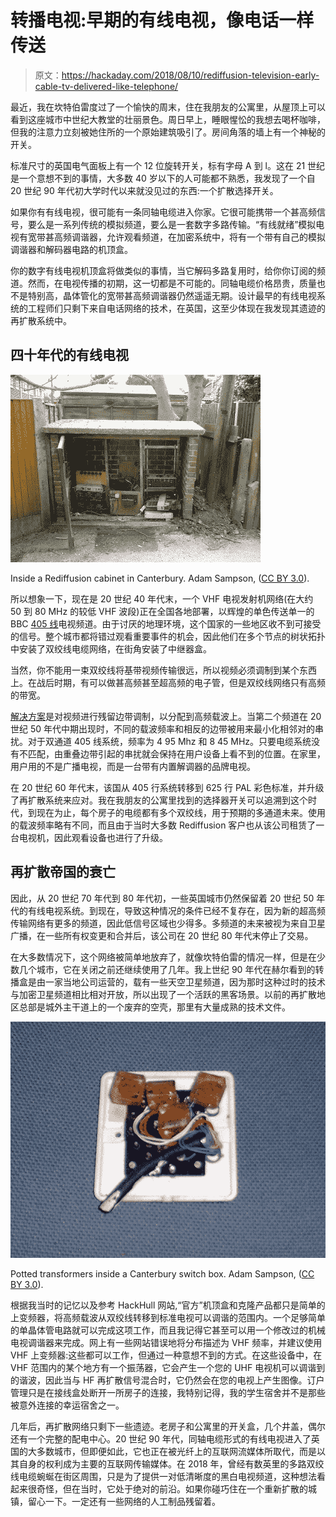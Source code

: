 # 转播电视:早期的有线电视，像电话一样传送

> 原文：<https://hackaday.com/2018/08/10/rediffusion-television-early-cable-tv-delivered-like-telephone/>

最近，我在坎特伯雷度过了一个愉快的周末，住在我朋友的公寓里，从屋顶上可以看到这座城市中世纪大教堂的壮丽景色。周日早上，睡眼惺忪的我想去喝杯咖啡，但我的注意力立刻被她住所的一个原始建筑吸引了。房间角落的墙上有一个神秘的开关。

标准尺寸的英国电气面板上有一个 12 位旋转开关，标有字母 A 到 l。这在 21 世纪是一个意想不到的事情，大多数 40 岁以下的人可能都不熟悉，我发现了一个自 20 世纪 90 年代初大学时代以来就没见过的东西:一个扩散选择开关。

如果你有有线电视，很可能有一条同轴电缆进入你家。它很可能携带一个甚高频信号，要么是一系列传统的模拟频道，要么是一套数字多路传输。“有线就绪”模拟电视有宽带甚高频调谐器，允许观看频道，在加密系统中，将有一个带有自己的模拟调谐器和解码器电路的机顶盒。

你的数字有线电视机顶盒将做类似的事情，当它解码多路复用时，给你你订阅的频道。然而，在电视传播的初期，这一切都是不可能的。同轴电缆价格昂贵，质量也不是特别高，晶体管化的宽带甚高频调谐器仍然遥遥无期。设计最早的有线电视系统的工程师们只剩下来自电话网络的技术，在英国，这至少体现在我发现其遗迹的再扩散系统中。

## 四十年代的有线电视

[![Inside a Rediffusion cabinet in Canterbury. Adam Sampson, (CC BY 3.0).](img/4bdfbc515d859299d68df1f1935be37b.png)](https://hackaday.com/wp-content/uploads/2018/06/photo-20070417t134337-004.jpeg)

Inside a Rediffusion cabinet in Canterbury. Adam Sampson, ([CC BY 3.0](http://photos.offog.org/rediffusion/g/)).

所以想象一下，现在是 20 世纪 40 年代末，一个 VHF 电视发射机网络(在大约 50 到 80 MHz 的较低 VHF 波段)正在全国各地部署，以辉煌的单色传送单一的 BBC [405 线](https://en.wikipedia.org/wiki/405-line_television_system)电视频道。由于讨厌的地理环境，这个国家的一些地区收不到可接受的信号。整个城市都将错过观看重要事件的机会，因此他们在多个节点的树状拓扑中安装了双绞线电缆网络，在街角安装了中继器盒。

当然，你不能用一束双绞线将基带视频传输很远，所以视频必须调制到某个东西上。在战后时期，有可以做甚高频甚至超高频的电子管，但是双绞线网络只有高频的带宽。

[解决方案](http://www.rediffusion.info/Wired_Vision/)是对视频进行残留边带调制，以分配到高频载波上。当第二个频道在 20 世纪 50 年代中期出现时，不同的载波频率和相反的边带被用来最小化相邻对的串扰。对于双通道 405 线系统，频率为 4 95 Mhz 和 8 45 MHz。只要电缆系统没有不匹配，由重叠边带引起的串扰就会保持在用户设备上看不到的位置。在家里，用户用的不是广播电视，而是一台带有内置解调器的品牌电视。

在 20 世纪 60 年代末，该国从 405 行系统转移到 625 行 PAL 彩色标准，并升级了再扩散系统来应对。我在我朋友的公寓里找到的选择器开关可以追溯到这个时代，到现在为止，每个房子的电缆都有多个双绞线，用于预期的多通道未来。使用的载波频率略有不同，而且由于当时大多数 Rediffusion 客户也从该公司租赁了一台电视机，因此观看设备也进行了升级。

## 再扩散帝国的衰亡

因此，从 20 世纪 70 年代到 80 年代初，一些英国城市仍然保留着 20 世纪 50 年代的有线电视系统。到现在，导致这种情况的条件已经不复存在，因为新的超高频传输网络有更多的频道，因此低信号区域也少得多。多频道的未来被视为来自卫星广播，在一些所有权变更和合并后，该公司在 20 世纪 80 年代末停止了交易。

在大多数情况下，这个网络被简单地放弃了，就像坎特伯雷的情况一样，但是在少数几个城市，它在关闭之前还继续使用了几年。我上世纪 90 年代在赫尔看到的转播盒是由一家当地公司运营的，载有一些天空卫星频道，因为那时这种过时的技术与加密卫星频道相比相对开放，所以出现了一个活跃的黑客场景。以前的再扩散地区总部是城外主干道上的一个废弃的空壳，那里有大量成熟的技术文件。

[![Potted transformers inside a Canterbury switch box. Adam Sampson, (CC BY 3.0).](img/9c91f4f9c8dd1bf5222f991ff4240dd9.png)](https://hackaday.com/wp-content/uploads/2018/06/rediffusion-insde-a-socket.jpg)

Potted transformers inside a Canterbury switch box. Adam Sampson, ([CC BY 3.0](http://photos.offog.org/rediffusion/g/index.html)).

根据我当时的记忆以及参考 HackHull 网站,“官方”机顶盒和克隆产品都只是简单的上变频器，将高频载波从双绞线转移到标准电视可以调谐的范围内。一个足够简单的单晶体管电路就可以完成这项工作，而且我记得它甚至可以用一个修改过的机械电视调谐器来完成。网上有一些网站错误地将分布描述为 VHF 频率，并建议使用 VHF 上变频器:这些都可以工作，但通过一种意想不到的方式。在这些设备中，在 VHF 范围内的某个地方有一个振荡器，它会产生一个您的 UHF 电视机可以调谐到的谐波，因此当与 HF 再扩散信号混合时，它仍然会在您的电视上产生图像。订户管理只是在接线盒处断开一所房子的连接，我特别记得，我的学生宿舍并不是那些被意外连接的幸运宿舍之一。

几年后，再扩散网络只剩下一些遗迹。老房子和公寓里的开关盒，几个井盖，偶尔还有一个完整的配电中心。20 世纪 90 年代，同轴电缆形式的有线电视进入了英国的大多数城市，但即便如此，它也正在被光纤上的互联网流媒体所取代，而是以其自身的权利成为主要的互联网传输媒体。在 2018 年，曾经有数英里的多路双绞线电缆蜿蜒在街区周围，只是为了提供一对低清晰度的黑白电视频道，这种想法看起来很奇怪，但在当时，它处于绝对的前沿。如果你碰巧住在一个重新扩散的城镇，留心一下。一定还有一些网络的人工制品残留着。